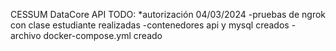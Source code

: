 CESSUM DataCore API
TODO:
*autorización 
04/03/2024
-pruebas de ngrok con clase estudiante realizadas
-contenedores api y mysql creados
-archivo docker-compose.yml creado

